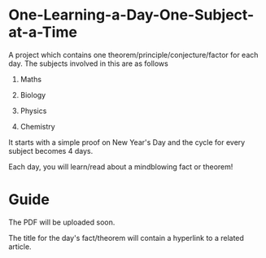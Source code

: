 # One-Learning-a-Day-One-Subject-at-a-Time
A project which contains one theorem/principle/conjecture/factor for each day.
The subjects involved in this are as follows

1) Maths

2) Biology

3) Physics

4) Chemistry

It starts with a simple proof on New Year's Day and the cycle for every subject becomes 4 days.

Each day, you will learn/read about a mindblowing fact or theorem!

# Guide
The PDF will be uploaded soon.

The title for the day's fact/theorem will contain a hyperlink to a related article.
